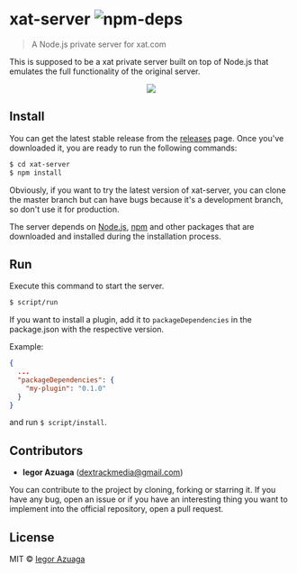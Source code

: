 # xat-server ![npm-deps](https://david-dm.org/iiegor/xat-server.svg)
> A Node.js private server for xat.com 

This is supposed to be a xat private server built on top of Node.js that emulates the full functionality of the original server.

<div align="center">
  <img src="http://i.imgur.com/9nxO0PA.png">
</div>

## Install
You can get the latest stable release from the [releases](https://github.com/iiegor/xat-server/releases) page. Once you've downloaded it, you are ready to run the following commands:
```sh
$ cd xat-server
$ npm install
```
Obviously, if you want to try the latest version of xat-server, you can clone the master branch but can have bugs because it's a development branch, so don't use it for production.

The server depends on [Node.js](http://nodejs.org/), [npm](http://npmjs.org/) and other packages that are downloaded and installed during the installation process.

## Run
Execute this command to start the server.
```sh
$ script/run
```
If you want to install a plugin, add it to ``packageDependencies`` in the package.json with the respective version.

Example:
```json
{
  ...
  "packageDependencies": {
    "my-plugin": "0.1.0"
  }
}
```
and run ``$ script/install``.

## Contributors
* **Iegor Azuaga** (dextrackmedia@gmail.com)

You can contribute to the project by cloning, forking or starring it. If you have any bug, open an issue or if you have an interesting thing you want to implement into the official repository, open a pull request.

## License
MIT © [Iegor Azuaga](https://github.com/iiegor)

